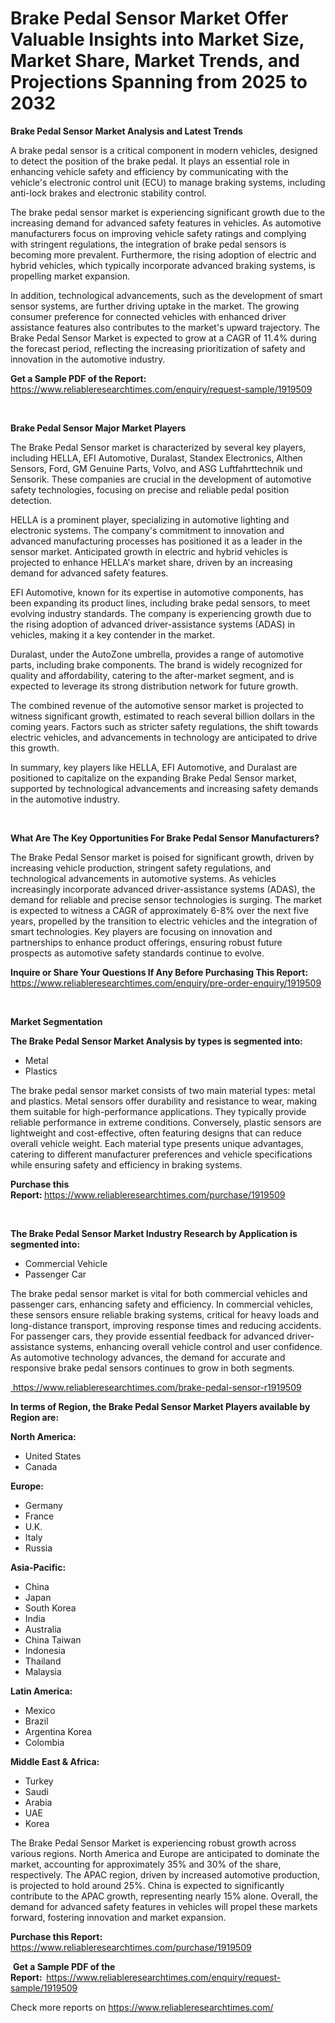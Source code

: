 <p><h1>Brake Pedal Sensor Market Offer Valuable Insights into Market Size, Market Share, Market Trends, and Projections Spanning from 2025 to 2032</h1></p><p><strong>Brake Pedal Sensor Market Analysis and Latest Trends</strong></p>
<p><p>A brake pedal sensor is a critical component in modern vehicles, designed to detect the position of the brake pedal. It plays an essential role in enhancing vehicle safety and efficiency by communicating with the vehicle's electronic control unit (ECU) to manage braking systems, including anti-lock brakes and electronic stability control.</p><p>The brake pedal sensor market is experiencing significant growth due to the increasing demand for advanced safety features in vehicles. As automotive manufacturers focus on improving vehicle safety ratings and complying with stringent regulations, the integration of brake pedal sensors is becoming more prevalent. Furthermore, the rising adoption of electric and hybrid vehicles, which typically incorporate advanced braking systems, is propelling market expansion.</p><p>In addition, technological advancements, such as the development of smart sensor systems, are further driving uptake in the market. The growing consumer preference for connected vehicles with enhanced driver assistance features also contributes to the market's upward trajectory. The Brake Pedal Sensor Market is expected to grow at a CAGR of 11.4% during the forecast period, reflecting the increasing prioritization of safety and innovation in the automotive industry.</p></p>
<p><strong>Get a Sample PDF of the Report:&nbsp;</strong> <a href="https://www.reliableresearchtimes.com/enquiry/request-sample/1919509?utm_campaign=3283&utm_medium=2&utm_source=Github&utm_content=ia&utm_term=30032025&utm_id=brake-pedal-sensor">https://www.reliableresearchtimes.com/enquiry/request-sample/1919509</a></p>
<p>&nbsp;</p>
<p><strong>Brake Pedal Sensor Major Market Players</strong></p>
<p><p>The Brake Pedal Sensor market is characterized by several key players, including HELLA, EFI Automotive, Duralast, Standex Electronics, Althen Sensors, Ford, GM Genuine Parts, Volvo, and ASG Luftfahrttechnik und Sensorik. These companies are crucial in the development of automotive safety technologies, focusing on precise and reliable pedal position detection.</p><p>HELLA is a prominent player, specializing in automotive lighting and electronic systems. The company's commitment to innovation and advanced manufacturing processes has positioned it as a leader in the sensor market. Anticipated growth in electric and hybrid vehicles is projected to enhance HELLA's market share, driven by an increasing demand for advanced safety features.</p><p>EFI Automotive, known for its expertise in automotive components, has been expanding its product lines, including brake pedal sensors, to meet evolving industry standards. The company is experiencing growth due to the rising adoption of advanced driver-assistance systems (ADAS) in vehicles, making it a key contender in the market.</p><p>Duralast, under the AutoZone umbrella, provides a range of automotive parts, including brake components. The brand is widely recognized for quality and affordability, catering to the after-market segment, and is expected to leverage its strong distribution network for future growth.</p><p>The combined revenue of the automotive sensor market is projected to witness significant growth, estimated to reach several billion dollars in the coming years. Factors such as stricter safety regulations, the shift towards electric vehicles, and advancements in technology are anticipated to drive this growth.</p><p>In summary, key players like HELLA, EFI Automotive, and Duralast are positioned to capitalize on the expanding Brake Pedal Sensor market, supported by technological advancements and increasing safety demands in the automotive industry.</p></p>
<p>&nbsp;</p>
<p><strong>What Are The Key Opportunities For Brake Pedal Sensor Manufacturers?</strong></p>
<p><p>The Brake Pedal Sensor market is poised for significant growth, driven by increasing vehicle production, stringent safety regulations, and technological advancements in automotive systems. As vehicles increasingly incorporate advanced driver-assistance systems (ADAS), the demand for reliable and precise sensor technologies is surging. The market is expected to witness a CAGR of approximately 6-8% over the next five years, propelled by the transition to electric vehicles and the integration of smart technologies. Key players are focusing on innovation and partnerships to enhance product offerings, ensuring robust future prospects as automotive safety standards continue to evolve.</p></p>
<p><strong>Inquire or Share Your Questions If Any Before Purchasing This Report:</strong> <a href="https://www.reliableresearchtimes.com/enquiry/pre-order-enquiry/1919509?utm_campaign=3283&utm_medium=2&utm_source=Github&utm_content=ia&utm_term=30032025&utm_id=brake-pedal-sensor">https://www.reliableresearchtimes.com/enquiry/pre-order-enquiry/1919509</a></p>
<p>&nbsp;</p>
<p><strong>Market Segmentation</strong></p>
<p><strong>The Brake Pedal Sensor Market Analysis by types is segmented into:</strong></p>
<p><ul><li>Metal</li><li>Plastics</li></ul></p>
<p><p>The brake pedal sensor market consists of two main material types: metal and plastics. Metal sensors offer durability and resistance to wear, making them suitable for high-performance applications. They typically provide reliable performance in extreme conditions. Conversely, plastic sensors are lightweight and cost-effective, often featuring designs that can reduce overall vehicle weight. Each material type presents unique advantages, catering to different manufacturer preferences and vehicle specifications while ensuring safety and efficiency in braking systems.</p></p>
<p><strong>Purchase this Report:&nbsp;</strong><a href="https://www.reliableresearchtimes.com/purchase/1919509?utm_campaign=3283&utm_medium=2&utm_source=Github&utm_content=ia&utm_term=30032025&utm_id=brake-pedal-sensor">https://www.reliableresearchtimes.com/purchase/1919509</a></p>
<p>&nbsp;</p>
<p><strong>The Brake Pedal Sensor Market Industry Research by Application is segmented into:</strong></p>
<p><ul><li>Commercial Vehicle</li><li>Passenger Car</li></ul></p>
<p><p>The brake pedal sensor market is vital for both commercial vehicles and passenger cars, enhancing safety and efficiency. In commercial vehicles, these sensors ensure reliable braking systems, critical for heavy loads and long-distance transport, improving response times and reducing accidents. For passenger cars, they provide essential feedback for advanced driver-assistance systems, enhancing overall vehicle control and user confidence. As automotive technology advances, the demand for accurate and responsive brake pedal sensors continues to grow in both segments.</p></p>
<p><a href="https://www.reliableresearchtimes.com/brake-pedal-sensor-r1919509?utm_campaign=3283&utm_medium=2&utm_source=Github&utm_content=ia&utm_term=30032025&utm_id=brake-pedal-sensor">&nbsp;https://www.reliableresearchtimes.com/brake-pedal-sensor-r1919509</a></p>
<p><strong>In terms of Region, the Brake Pedal Sensor Market Players available by Region are:</strong></p>
<p>
    <p> <strong> North America: </strong>
        <ul>
            <li>United States</li>
            <li>Canada</li>
        </ul>
        </p> 
    <p> <strong> Europe: </strong>
        <ul>
            <li>Germany</li>
            <li>France</li>
            <li>U.K.</li>
            <li>Italy</li>
            <li>Russia</li>
        </ul>
        </p> 
    <p> <strong> Asia-Pacific: </strong>
        <ul>
            <li>China</li>
            <li>Japan</li>
            <li>South Korea</li>
            <li>India</li>
            <li>Australia</li>
            <li>China Taiwan</li>
            <li>Indonesia</li>
            <li>Thailand</li>
            <li>Malaysia</li>
        </ul>
        </p> 
    <p> <strong> Latin America: </strong>
        <ul>
            <li>Mexico</li>
            <li>Brazil</li>
            <li>Argentina Korea</li>
            <li>Colombia</li>
        </ul>
        </p> 
    <p> <strong> Middle East & Africa: </strong>
        <ul>
            <li>Turkey</li>
            <li>Saudi</li>
            <li>Arabia</li>
            <li>UAE</li>
            <li>Korea</li>
        </ul>
    </p>
    </p>
<p><p>The Brake Pedal Sensor Market is experiencing robust growth across various regions. North America and Europe are anticipated to dominate the market, accounting for approximately 35% and 30% of the share, respectively. The APAC region, driven by increased automotive production, is projected to hold around 25%. China is expected to significantly contribute to the APAC growth, representing nearly 15% alone. Overall, the demand for advanced safety features in vehicles will propel these markets forward, fostering innovation and market expansion.</p></p>
<p><strong>Purchase this Report: </strong><a href="https://www.reliableresearchtimes.com/purchase/1919509?utm_campaign=3283&utm_medium=2&utm_source=Github&utm_content=ia&utm_term=30032025&utm_id=brake-pedal-sensor">https://www.reliableresearchtimes.com/purchase/1919509</a></p>
<p>&nbsp;<strong>Get a Sample PDF of the Report:&nbsp;&nbsp;</strong><a href="https://www.reliableresearchtimes.com/enquiry/request-sample/1919509?utm_campaign=3283&utm_medium=2&utm_source=Github&utm_content=ia&utm_term=30032025&utm_id=brake-pedal-sensor">https://www.reliableresearchtimes.com/enquiry/request-sample/1919509</a></p>
<p><strong></strong></p>
<p>Check more reports on <a href="https://www.reliableresearchtimes.com/?utm_campaign=3283&utm_medium=2&utm_source=Github&utm_content=ia&utm_term=30032025&utm_id=brake-pedal-sensor">https://www.reliableresearchtimes.com/</a></p>